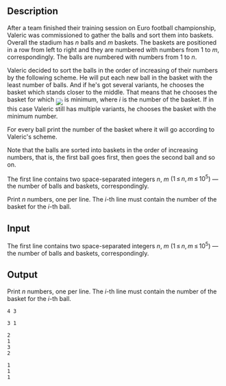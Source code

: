 ## Description

<div><p>After a team finished their training session on Euro football championship, Valeric was commissioned to gather the balls and sort them into baskets. Overall the stadium has <span class="tex-span"><i>n</i></span> balls and <span class="tex-span"><i>m</i></span> baskets. The baskets are positioned in a row from left to right and they are numbered with numbers from <span class="tex-span">1</span> to <span class="tex-span"><i>m</i></span>, correspondingly. The balls are numbered with numbers from <span class="tex-span">1</span> to <span class="tex-span"><i>n</i></span>.</p><p>Valeric decided to sort the balls in the order of increasing of their numbers by the following scheme. He will put each new ball in the basket with the least number of balls. And if he's got several variants, he chooses the basket which stands closer to the middle. That means that he chooses the basket for which <img align="middle" class="tex-formula" src="file://ocO6iqSw.png" style="max-width: 100.0%;max-height: 100.0%;"> is minimum, where <span class="tex-span"><i>i</i></span> is the number of the basket. If in this case Valeric still has multiple variants, he chooses the basket with the minimum number.</p><p>For every ball print the number of the basket where it will go according to Valeric's scheme.</p><p>Note that the balls are sorted into baskets in the order of increasing numbers, that is, the first ball goes first, then goes the second ball and so on.</p></div><div class="input-specification"><p>The first line contains two space-separated integers <span class="tex-span"><i>n</i></span>, <span class="tex-span"><i>m</i></span> <span class="tex-span">(1 ≤ <i>n</i>, <i>m</i> ≤ 10<sup class="upper-index">5</sup>)</span> — the number of balls and baskets, correspondingly.</p></div><div class="output-specification"><p>Print <span class="tex-span"><i>n</i></span> numbers, one per line. The <span class="tex-span"><i>i</i></span>-th line must contain the number of the basket for the <span class="tex-span"><i>i</i></span>-th ball.</p></div>

## Input

<p>The first line contains two space-separated integers <span class="tex-span"><i>n</i></span>, <span class="tex-span"><i>m</i></span> <span class="tex-span">(1 ≤ <i>n</i>, <i>m</i> ≤ 10<sup class="upper-index">5</sup>)</span> — the number of balls and baskets, correspondingly.</p>

## Output

<p>Print <span class="tex-span"><i>n</i></span> numbers, one per line. The <span class="tex-span"><i>i</i></span>-th line must contain the number of the basket for the <span class="tex-span"><i>i</i></span>-th ball.</p>





```input1
4 3

```




```input2
3 1

```




```output1
2
1
3
2

```




```output2
1
1
1

```


